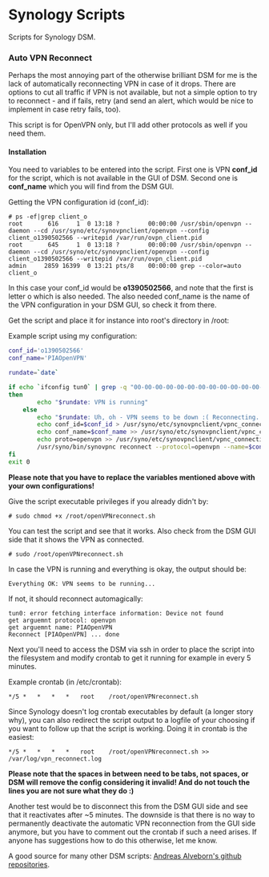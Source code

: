 # Synology Scripts
Scripts for Synology DSM.

### Auto VPN Reconnect
Perhaps the most annoying part of the otherwise brilliant DSM for me is the lack of automatically reconnecting VPN in case of it drops. There are options to cut all traffic if VPN is not available, but not a simple option to try to reconnect - and if fails, retry (and send an alert, which would be nice to implement in case retry fails, too).

This script is for OpenVPN only, but I'll add other protocols as well if you need them.

#### Installation

You need to variables to be entered into the script. First one is VPN **conf_id** for the script, which is not available in the GUI of DSM. Second one is **conf_name** which you will find from the DSM GUI.

Getting the VPN configuration id (conf_id):
```
# ps -ef|grep client_o
root       616     1  0 13:18 ?        00:00:00 /usr/sbin/openvpn --daemon --cd /usr/syno/etc/synovpnclient/openvpn --config client_o1390502566 --writepid /var/run/ovpn_client.pid
root       645     1  0 13:18 ?        00:00:00 /usr/sbin/openvpn --daemon --cd /usr/syno/etc/synovpnclient/openvpn --config client_o1390502566 --writepid /var/run/ovpn_client.pid
admin     2859 16399  0 13:21 pts/8    00:00:00 grep --color=auto client_o
```
In this case your conf_id would be **o1390502566**, and note that the first is letter o which is also needed. The also needed conf_name is the name of the VPN configuration in your DSM GUI, so check it from there.

Get the script and place it for instance into root's directory in /root:

Example script using my configuration:

```sh
conf_id='o1390502566'
conf_name='PIAOpenVPN'

rundate=`date`

if echo `ifconfig tun0` | grep -q "00-00-00-00-00-00-00-00-00-00-00-00-00-00-00-00"
then
        echo "$rundate: VPN is running"
    else
        echo "$rundate: Uh, oh - VPN seems to be down :( Reconnecting...)"
        echo conf_id=$conf_id > /usr/syno/etc/synovpnclient/vpnc_connecting
        echo conf_name=$conf_name >> /usr/syno/etc/synovpnclient/vpnc_connecting
        echo proto=openvpn >> /usr/syno/etc/synovpnclient/vpnc_connecting
        /usr/syno/bin/synovpnc reconnect --protocol=openvpn --name=$conf_name
fi
exit 0
```

**Please note that you have to replace the variables mentioned above with your own configurations!**

Give the script executable privileges if you already didn't by:
```
# sudo chmod +x /root/openVPNreconnect.sh
```

You can test the script and see that it works. Also check from the DSM GUI side that it shows the VPN as connected.

````
# sudo /root/openVPNreconnect.sh
````
In case the VPN is running and everything is okay, the output should be:
```
Everything OK: VPN seems to be running...
```

If not, it should reconnect automagically:
```
tun0: error fetching interface information: Device not found
get arguemnt protocol: openvpn
get arguemnt name: PIAOpenVPN
Reconnect [PIAOpenVPN] ... done
```

Next you'll need to access the DSM via ssh in order to place the script into the filesystem and modify crontab to get it running for example in every 5 minutes.

Example crontab (in /etc/crontab):

```
*/5	*	*	*	*	root	/root/openVPNreconnect.sh
```

Since Synology doesn't log crontab executables by default (a longer story why), you can also redirect the script output to a logfile of your choosing if you want to follow up that the script is working. Doing it in crontab is the easiest:

```
*/5	*	*	*	*	root	/root/openVPNreconnect.sh >> /var/log/vpn_reconnect.log
```

**Please note that the spaces in between need to be tabs, not spaces, or DSM will remove the config considering it invalid! And do not touch the lines you are not sure what they do :)**

Another test would be to disconnect this from the DSM GUI side and see that it reactivates after ~5 minutes. The downside is that there is no way to permanently deactivate the automatic VPN reconnection from the GUI side anymore, but you have to comment out the crontab if such a need arises. If anyone has suggestions how to do this otherwise, let me know.

A good source for many other DSM scripts:
[Andreas Alveborn's github repositories](https://gist.github.com/aelveborn).
